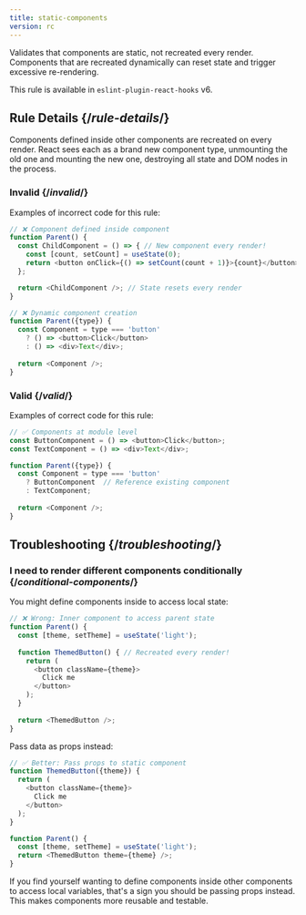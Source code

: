 ```yaml
---
title: static-components
version: rc
---
```


<Intro>

Validates that components are static, not recreated every render. Components that are recreated dynamically can reset state and trigger excessive re-rendering.

</Intro>

<Note>

This rule is available in `eslint-plugin-react-hooks` v6.

</Note>

## Rule Details {/*rule-details*/}

Components defined inside other components are recreated on every render. React sees each as a brand new component type, unmounting the old one and mounting the new one, destroying all state and DOM nodes in the process.

### Invalid {/*invalid*/}

Examples of incorrect code for this rule:

```js
// ❌ Component defined inside component
function Parent() {
  const ChildComponent = () => { // New component every render!
    const [count, setCount] = useState(0);
    return <button onClick={() => setCount(count + 1)}>{count}</button>;
  };

  return <ChildComponent />; // State resets every render
}

// ❌ Dynamic component creation
function Parent({type}) {
  const Component = type === 'button' 
    ? () => <button>Click</button>
    : () => <div>Text</div>;
  
  return <Component />;
}
```

### Valid {/*valid*/}

Examples of correct code for this rule:

```js
// ✅ Components at module level
const ButtonComponent = () => <button>Click</button>;
const TextComponent = () => <div>Text</div>;

function Parent({type}) {
  const Component = type === 'button' 
    ? ButtonComponent  // Reference existing component
    : TextComponent;
  
  return <Component />;
}
```

## Troubleshooting {/*troubleshooting*/}

### I need to render different components conditionally {/*conditional-components*/}

You might define components inside to access local state:

```js {expectedErrors: {'react-compiler': [13]}}
// ❌ Wrong: Inner component to access parent state
function Parent() {
  const [theme, setTheme] = useState('light');
  
  function ThemedButton() { // Recreated every render!
    return (
      <button className={theme}>
        Click me
      </button>
    );
  }
  
  return <ThemedButton />;
}
```

Pass data as props instead:

```js
// ✅ Better: Pass props to static component
function ThemedButton({theme}) {
  return (
    <button className={theme}>
      Click me
    </button>
  );
}

function Parent() {
  const [theme, setTheme] = useState('light');
  return <ThemedButton theme={theme} />;
}
```

<Note>

If you find yourself wanting to define components inside other components to access local variables, that's a sign you should be passing props instead. This makes components more reusable and testable.

</Note>